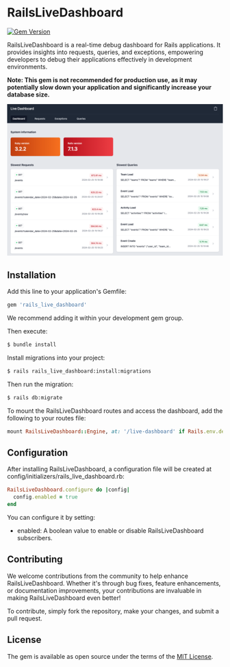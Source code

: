# RailsLiveDashboard

[![Gem Version](https://badge.fury.io/rb/rails_live_dashboard.svg)](https://badge.fury.io/rb/rails_live_dashboard)

RailsLiveDashboard is a real-time debug dashboard for Rails applications. It provides insights into requests, queries, and exceptions, empowering developers to debug their applications effectively in development environments.

**Note: This gem is not recommended for production use, as it may potentially slow down your application and significantly increase your database size.**

![Dashboard screen](docs/dashboard.png "Dashboard screen")

## Installation

Add this line to your application's Gemfile:

```ruby
gem 'rails_live_dashboard'
```

We recommend adding it within your development gem group.

Then execute:

```bash
$ bundle install
```

Install migrations into your project:

```bash
$ rails rails_live_dashboard:install:migrations
```

Then run the migration:

```bash
$ rails db:migrate
```

To mount the RailsLiveDashboard routes and access the dashboard, add the following to your routes file:

```ruby
mount RailsLiveDashboard::Engine, at: '/live-dashboard' if Rails.env.development?
```

## Configuration

After installing RailsLiveDashboard, a configuration file will be created at config/initializers/rails_live_dashboard.rb:

```ruby
RailsLiveDashboard.configure do |config|
  config.enabled = true
end
```

You can configure it by setting:

- enabled: A boolean value to enable or disable RailsLiveDashboard subscribers.

## Contributing

We welcome contributions from the community to help enhance RailsLiveDashboard. Whether it's through bug fixes, feature enhancements, or documentation improvements, your contributions are invaluable in making RailsLiveDashboard even better!

To contribute, simply fork the repository, make your changes, and submit a pull request.

## License

The gem is available as open source under the terms of the [MIT License](https://opensource.org/licenses/MIT).

